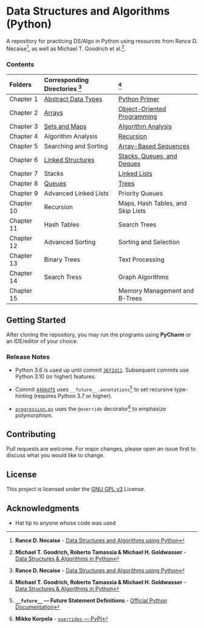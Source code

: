 # Data Structures and Algorithms (Python)

A repository for practicing DS/Algo in Python using resources from 
Rance D. Necaise<span title="Rance D. Necaise - Data Structures and Algorithms using Python">[^1]</span>,
as well as Michael T. Goodrich et al.<span title="Michael T. Goodrich, Roberto Tamassia & Michael H. Goldwasser - Data Structures & Algorithms in Python">[^2]</span>.

### Contents

| Folders    | Corresponding Directories            [^1] | [^2]                                             |
|:-----------|:------------------------------------------|:-------------------------------------------------|
| Chapter 1  | [Abstract Data Types](RDNecaise/Chapter1) | [Python Primer](Goodrich/Chapter1)               |
| Chapter 2  | [Arrays](RDNecaise/Chapter2)              | [Object-Oriented Programming](Goodrich/Chapter2) |
| Chapter 3  | [Sets and Maps](RDNecaise/Chapter3)       | [Algorithm Analysis](Goodrich/Chapter3)          |
| Chapter 4  | Algorithm Analysis                        | [Recursion](Goodrich/Chapter4)                   |
| Chapter 5  | Searching and Sorting                     | [Array-Based Sequences](Goodrich/Chapter5)       |
| Chapter 6  | [Linked Structures](RDNecaise/Chapter6)   | [Stacks, Queues, and Deques](Goodrich/Chapter6)  |
| Chapter 7  | Stacks                                    | [Linked Lists](Goodrich/Chapter7)                |
| Chapter 8  | [Queues](RDNecaise/Chapter8)              | [Trees](Goodrich/Chapter8)                       |
| Chapter 9  | Advanced Linked Lists                     | Priority Queues                                  |
| Chapter 10 | Recursion                                 | Maps, Hash Tables, and Skip Lists                |
| Chapter 11 | Hash Tables                               | Search Trees                                     |
| Chapter 12 | Advanced Sorting                          | Sorting and Selection                            |
| Chapter 13 | Binary Trees                              | Text Processing                                  |
| Chapter 14 | Search Tress                              | Graph Algorithms                                 |
| Chapter 15 |                                           | Memory Management and B-Trees                    |

## Getting Started

After cloning the repository, you may run the programs using **PyCharm** or an IDE/editor of your choice. 

### Release Notes

- Python 3.6 is used up until commit [`36f2d11`](https://github.com/awwalm/DSAlgoPy/commit/36f2d11). 
Subsequent commits use Python 3.10 (or higher) features.

- Commit [`4466df5`](https://github.com/awwalm/DSAlgoPy/commit/4466df5) uses 
<span title=" __future__ — Future Statement Definitions - Official Python Documentation">`__future__.annotations`[^3]</span> 
to set recursive type-hinting (requires Python 3.7 or higher).

- [`progression.py`](Goodrich/Chapter2/progression.py) uses the `@override` decorator[^4] to emphasize polymorphism.

## Contributing

Pull requests are welcome. For major changes, please open an issue first to discuss what you would like to change.

## License

This project is licensed under the [GNU GPL v3](https://choosealicense.com/licenses/gpl-3.0/) License.

## Acknowledgments

* Hat tip to anyone whose code was used

<!-- Footnotes -->

[^1]: **Rance D. Necaise** - [Data Structures and Algorithms using Python](
                            https://www.amazon.com/Data-Structures-Algorithms-Using-Python/dp/0470618299)

[^2]: **Michael T. Goodrich, Roberto Tamassia & Michael H. Goldwasser** - [Data Structures & Algorithms in Python](
                            https://www.wiley.com/en-us/Data+Structures+and+Algorithms+in+Python-p-9781118290279)

[^3]: **`__future__` — Future Statement Definitions** - [Official Python Documentation](
                            https://docs.python.org/3.11/library/__future__.html)

[^4]: **Mikko Korpela** - [`overrides` — PyPI](
                            https://pypi.org/project/overrides/)
